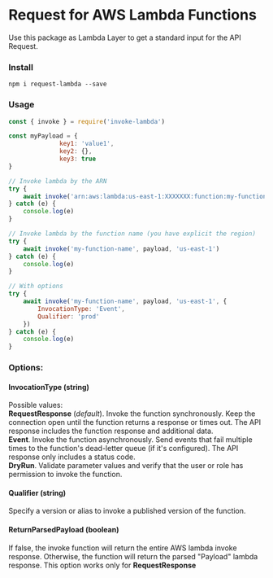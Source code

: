 # Request for AWS Lambda Functions

Use this package as Lambda Layer to get a standard input for the API Request.<br />

### Install

```
npm i request-lambda --save
```

### Usage

```js
const { invoke } = require('invoke-lambda')

const myPayload = {
              key1: 'value1',
              key2: {},
              key3: true
}

// Invoke lambda by the ARN 
try {
    await invoke('arn:aws:lambda:us-east-1:XXXXXXX:function:my-function-name', payload)
} catch (e) {
    console.log(e)
}

// Invoke lambda by the function name (you have explicit the region)
try {
    await invoke('my-function-name', payload, 'us-east-1')
} catch (e) {
    console.log(e)
}

// With options
try {
    await invoke('my-function-name', payload, 'us-east-1', {
        InvocationType: 'Event',
        Qualifier: 'prod'
    })
} catch (e) {
    console.log(e)
}

```

### Options:
 
#### InvocationType (string)
Possible values:<br>
**RequestResponse** (*default*). Invoke the function synchronously. Keep the connection open until the function returns a response or times out. The API response includes the function response and additional data.<br>
**Event**. Invoke the function asynchronously. Send events that fail multiple times to the function's dead-letter queue (if it's configured). The API response only includes a status code.<br>
**DryRun**. Validate parameter values and verify that the user or role has permission to invoke the function.

#### Qualifier (string)
Specify a version or alias to invoke a published version of the function.

#### ReturnParsedPayload (boolean)
If false, the invoke function will return the entire AWS lambda invoke response.
Otherwise, the function will return the parsed "Payload" lambda response.
This option works only for **RequestResponse**

